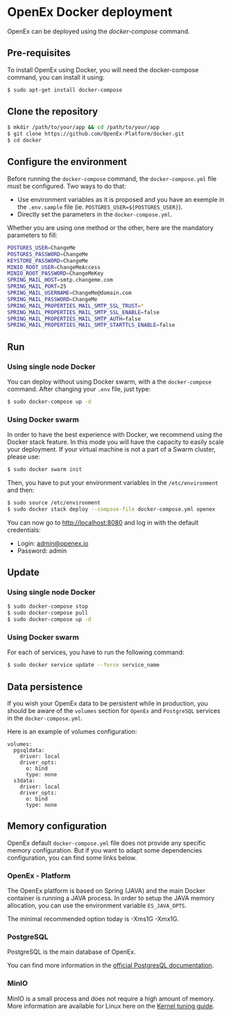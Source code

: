 # OpenEx Docker deployment

OpenEx can be deployed using the *docker-compose* command.

## Pre-requisites

To install OpenEx using Docker, you will need the docker-compose command, you can install it using:

```bash
$ sudo apt-get install docker-compose
```

## Clone the repository

```bash
$ mkdir /path/to/your/app && cd /path/to/your/app
$ git clone https://github.com/OpenEx-Platform/docker.git
$ cd docker
```

## Configure the environment

Before running the `docker-compose` command, the `docker-compose.yml` file must be configured.  Two ways to do that:

- Use environment variables as it is proposed and you have an exemple in the `.env.sample` file (ie. `POSTGRES_USER=${POSTGRES_USER}`).
- Directly set the parameters in the `docker-compose.yml`.

 Whether you are using one method or the other, here are the mandatory parameters to fill:

```bash
POSTGRES_USER=ChangeMe
POSTGRES_PASSWORD=ChangeMe
KEYSTORE_PASSWORD=ChangeMe
MINIO_ROOT_USER=ChangeMeAccess
MINIO_ROOT_PASSWORD=ChangeMeKey
SPRING_MAIL_HOST=smtp.changeme.com
SPRING_MAIL_PORT=25
SPRING_MAIL_USERNAME=ChangeMe@domain.com
SPRING_MAIL_PASSWORD=ChangeMe
SPRING_MAIL_PROPERTIES_MAIL_SMTP_SSL_TRUST=*
SPRING_MAIL_PROPERTIES_MAIL_SMTP_SSL_ENABLE=false
SPRING_MAIL_PROPERTIES_MAIL_SMTP_AUTH=false
SPRING_MAIL_PROPERTIES_MAIL_SMTP_STARTTLS_ENABLE=false
```

## Run

### Using single node Docker

You can deploy without using Docker swarm, with a the `docker-compose` command. After changing your `.env` file, just type:

```bash
$ sudo docker-compose up -d
```

### Using Docker swarm

In order to have the best experience with Docker, we recommend using the Docker stack feature. In this mode you will have the capacity to easily scale your deployment. If your virtual machine is not a part of a Swarm cluster, please use:

```bash
$ sudo docker swarm init
```

Then, you have to put your environment variables in the `/etc/environment` and then:

```bash
$ sudo source /etc/environment
$ sudo docker stack deploy --compose-file docker-compose.yml openex
```

You can now go to [http://localhost:8080](http://localhost:8080/) and log in with the default credentials:

- Login: admin@openex.io
- Password: admin

## Update

### Using single node Docker

```bash
$ sudo docker-compose stop
$ sudo docker-compose pull
$ sudo docker-compose up -d
```

### Using Docker swarm

For each of services, you have to run the following command:

```bash
$ sudo docker service update --force service_name
```

## Data persistence

If you wish your OpenEx data to be persistent while in production, you should be aware of the `volumes` section for `OpenEx` and `PostgreSQL` services in the `docker-compose.yml`.

Here is an example of volumes configuration:

```
volumes:
  pgsqldata:
    driver: local
    driver_opts:
      o: bind
      type: none
  s3data:
    driver: local
    driver_opts:
      o: bind
      type: none      
```

## Memory configuration

OpenEx default `docker-compose.yml` file does not provide any specific memory configuration. But if you want to adapt some dependencies configuration, you can find some links below.

### OpenEx - Platform

The OpenEx platform is based on Spring (JAVA) and the main Docker container is running a JAVA process.  In order to setup the JAVA memory allocation, you can use the environment variable `ES_JAVA_OPTS`.

The minimal recommended option today is -Xms1G -Xmx1G.

### PostgreSQL

PostgreSQL is the main database of OpenEx.

You can find more information in the [official PostgresQL documentation](https://hub.docker.com/_/postgres).

### MinIO

MinIO is a small process and does not require a high amount of memory. More information are available for Linux here on the [Kernel tuning guide](https://github.com/minio/minio/tree/master/docs/deployment/kernel-tuning).